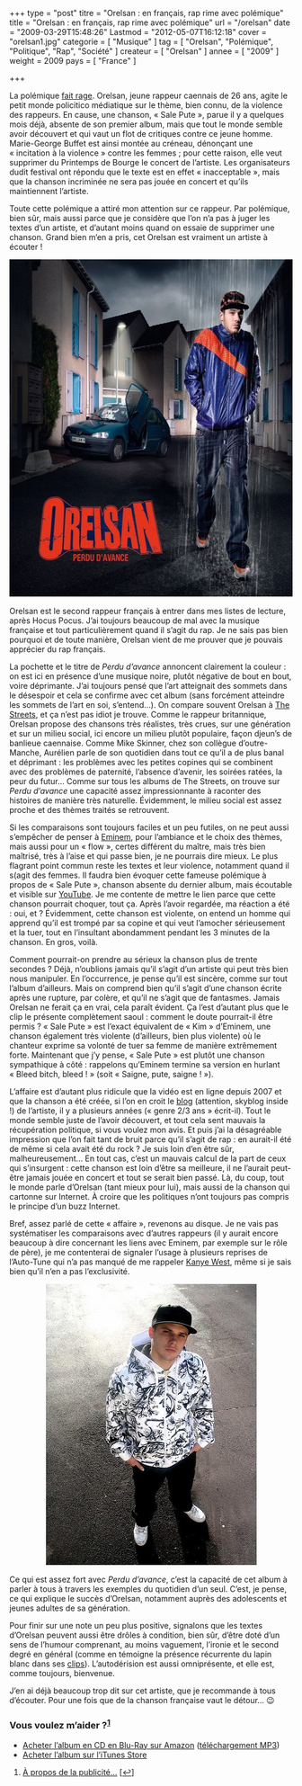 +++
type = "post"
titre = "Orelsan : en français, rap rime avec polémique"
title = "Orelsan : en français, rap rime avec polémique"
url = "/orelsan"
date = "2009-03-29T15:48:26"
Lastmod = "2012-05-07T16:12:18"
cover = "orelsan1.jpg"
categorie = [ "Musique" ]
tag = [ "Orelsan", "Polémique", "Politique", "Rap", "Société" ]
createur = [ "Orelsan" ]
annee = [ "2009" ]
weight = 2009
pays = [ "France" ]

+++

<p>La polémique <a href="http://www.lesinrocks.com/musique/musique-article/article/orelsan-incite-t-il-a-la-violence/">fait rage</a>. Orelsan, jeune rappeur caennais de 26 ans, agite le petit monde policitico médiatique sur le thème, bien connu, de la violence des rappeurs. En cause, une chanson, &laquo;&nbsp;Sale Pute&nbsp;&raquo;, parue il y a quelques mois déjà, absente de son premier album, mais que tout le monde semble avoir découvert et qui vaut un flot de critiques contre ce jeune homme. Marie-George Buffet est ainsi montée au créneau, dénonçant une &laquo;&nbsp;incitation à la violence&nbsp;&raquo; contre les femmes ; pour cette raison, elle veut supprimer du Printemps de Bourge le concert de l&rsquo;artiste. Les organisateurs dudit festival ont répondu que le texte est en effet &laquo;&nbsp;inacceptable&nbsp;&raquo;, mais que la chanson incriminée ne sera pas jouée en concert et qu&rsquo;ils maintiennent l&rsquo;artiste.</p>
<p>Toute cette polémique a attiré mon attention sur ce rappeur. Par polémique, bien sûr, mais aussi parce que je considère que l&rsquo;on n&rsquo;a pas à juger les textes d&rsquo;un artiste, et d&rsquo;autant moins quand on essaie de supprimer une chanson. Grand bien m&rsquo;en a pris, cet Orelsan est vraiment un artiste à écouter !</p>
<div style="text-align:center;"><img class="aligncenter" src="skitched-20090329-144438.jpg" border="0" alt="orelsan" width="600" height="600" /></div>
<p>Orelsan est le second rappeur français à entrer dans mes listes de lecture, après Hocus Pocus. J&rsquo;ai toujours beaucoup de mal avec la musique française et tout particulièrement quand il s&rsquo;agit du rap. Je ne sais pas bien pourquoi et de toute manière, Orelsan vient de me prouver que je pouvais apprécier du rap français.</p>
<p>La pochette et le titre de <em>Perdu d&rsquo;avance</em> annoncent clairement la couleur : on est ici en présence d&rsquo;une musique noire, plutôt négative de bout en bout, voire déprimante. J&rsquo;ai toujours pensé que l&rsquo;art atteignait des sommets dans le désespoir et cela se confirme avec cet album (sans forcément atteindre les sommets de l&rsquo;art en soi, s&rsquo;entend&#8230;). On compare souvent Orelsan à <a href="/2009/01/24/the-streets-le-rap-a-langlaise/">The Streets</a>, et ça n&rsquo;est pas idiot je trouve. Comme le rappeur britannique, Orelsan propose des chansons très réalistes, très crues, sur une génération et sur un milieu social, ici encore un milieu plutôt populaire, façon djeun&rsquo;s de banlieue caennaise. Comme Mike Skinner, chez son collègue d&rsquo;outre-Manche, Aurélien parle de son quotidien dans tout ce qu&rsquo;il a de plus banal et déprimant : les problèmes avec les petites copines qui se combinent avec des problèmes de paternité, l&rsquo;absence d&rsquo;avenir, les soirées ratées, la peur du futur&#8230; Comme sur tous les albums de The Streets, on trouve sur <em>Perdu d&rsquo;avance</em> une capacité assez impressionnante à raconter des histoires de manière très naturelle. Évidemment, le milieu social est assez proche et des thèmes traités se retrouvent.</p>
<p>Si les comparaisons sont toujours faciles et un peu futiles, on ne peut aussi s&rsquo;empêcher de penser à <a href="/2009/03/01/eminem-le-maitre/">Eminem</a>, pour l&rsquo;ambiance et le choix des thèmes, mais aussi pour un &laquo;&nbsp;flow&nbsp;&raquo;, certes différent du maître, mais très bien maîtrisé, très à l&rsquo;aise et qui passe bien, je ne pourrais dire mieux. Le plus flagrant point commun reste les textes et leur violence, notamment quand il s(agit des femmes. Il faudra bien évoquer cette fameuse polémique à propos de &laquo;&nbsp;Sale Pute&nbsp;&raquo;, chanson absente du dernier album, mais écoutable et visible sur <a href="http://www.youtube.com/watch?v=_U7V9oZPTWY">YouTube</a>. Je me contente de mettre le lien parce que cette chanson pourrait choquer, tout ça. Après l&rsquo;avoir regardée, ma réaction a été : oui, et ? Évidemment, cette chanson est violente, on entend un homme qui apprend qu&rsquo;il est trompé par sa copine et qui veut l&rsquo;amocher sérieusement et la tuer, tout en l&rsquo;insultant abondamment pendant les 3 minutes de la chanson. En gros, voilà.</p>
<p>Comment pourrait-on prendre au sérieux la chanson plus de trente secondes ? Déjà, n&rsquo;oublions jamais qu&rsquo;il s&rsquo;agit d&rsquo;un artiste qui peut très bien nous manipuler. En l&rsquo;occurrence, je pense qu&rsquo;il est sincère, comme sur tout l&rsquo;album d&rsquo;ailleurs. Mais on comprend bien qu&rsquo;il s&rsquo;agit d&rsquo;une chanson écrite après une rupture, par colère, et qu&rsquo;il ne s&rsquo;agit que de fantasmes. Jamais Orelsan ne ferait ça en vrai, cela paraît évident. Ça l&rsquo;est d&rsquo;autant plus que le clip le présente complètement saoul : comment le doute pourrait-il être permis ? &laquo;&nbsp;Sale Pute&nbsp;&raquo; est l&rsquo;exact équivalent de &laquo;&nbsp;Kim&nbsp;&raquo; d&rsquo;Eminem, une chanson également très violente (d&rsquo;ailleurs, bien plus violente) où le chanteur exprime sa volonté de tuer sa femme de manière extrêmement forte. Maintenant que j&rsquo;y pense, &laquo;&nbsp;Sale Pute&nbsp;&raquo; est plutôt une chanson sympathique à côté : rappelons qu&rsquo;Eminem termine sa version en hurlant &laquo;&nbsp;Bleed bitch, bleed !&nbsp;&raquo; (soit &laquo;&nbsp;Saigne, pute, saigne !&nbsp;&raquo;).</p>
<p>L&rsquo;affaire est d&rsquo;autant plus ridicule que la vidéo est en ligne depuis 2007 et que la chanson a été créée, si l&rsquo;on en croit le <a href="http://orelsan.skyrock.com/">blog</a> (attention, skyblog inside !) de l&rsquo;artiste, il y a plusieurs années (&laquo;&nbsp;genre 2/3 ans&nbsp;&raquo; écrit-il). Tout le monde semble juste de l&rsquo;avoir découvert, et tout cela sent mauvais la récupération politique, si vous voulez mon avis. Et puis j&rsquo;ai la désagréable impression que l&rsquo;on fait tant de bruit parce qu&rsquo;il s&rsquo;agit de rap : en aurait-il été de même si cela avait été du rock ? Je suis loin d&rsquo;en être sûr, malheureusement&#8230; En tout cas, c&rsquo;est un mauvais calcul de la part de ceux qui s&rsquo;insurgent : cette chanson est loin d&rsquo;être sa meilleure, il ne l&rsquo;aurait peut-être jamais jouée en concert et tout se serait bien passé. Là, du coup, tout le monde parle d&rsquo;Orelsan (tant mieux pour lui), mais aussi de la chanson qui cartonne sur Internet. À croire que les politiques n&rsquo;ont toujours pas compris le principe d&rsquo;un buzz Internet.</p>
<p>Bref, assez parlé de cette &laquo;&nbsp;affaire&nbsp;&raquo;, revenons au disque. Je ne vais pas systématiser les comparaisons avec d&rsquo;autres rappeurs (il y aurait encore beaucoup à dire concernant les liens avec Eminem, par exemple sur le rôle de père), je me contenterai de signaler l&rsquo;usage à plusieurs reprises de l&rsquo;Auto-Tune qui n&rsquo;a pas manqué de me rappeler <a href="/2008/12/25/808s-heartbreak-kanye-west-coup-de-coeur-du-moment/">Kanye West</a>, même si je sais bien qu&rsquo;il n&rsquo;en a pas l&rsquo;exclusivité.</p>
<div style="text-align:center;"><img class="aligncenter" src="orelsan.jpg" border="0" alt="orelsan.jpg" width="375" height="500" /></div>
<p>Ce qui est assez fort avec <em>Perdu d&rsquo;avance</em>, c&rsquo;est la capacité de cet album à parler à tous à travers les exemples du quotidien d&rsquo;un seul. C&rsquo;est, je pense, ce qui explique le succès d&rsquo;Orelsan, notamment auprès des adolescents et jeunes adultes de sa génération.</p>
<p>Pour finir sur une note un peu plus positive, signalons que les textes d&rsquo;Orelsan peuvent aussi être drôles à condition, bien sûr, d&rsquo;être doté d&rsquo;un sens de l&rsquo;humour comprenant, au moins vaguement, l&rsquo;ironie et le second degré en général (comme en témoigne la présence récurrente du lapin blanc dans ses <a href="http://www.myspace.com/orelsan">clips</a>). L&rsquo;autodérision est aussi omniprésente, et elle est, comme toujours, bienvenue.</p>
<p>J&rsquo;en ai déjà beaucoup trop dit sur cet artiste, que je recommande à tous d&rsquo;écouter. Pour une fois que de la chanson française vaut le détour&#8230; 😉</p>
<div class="amazon">
<h3>Vous voulez m&rsquo;aider ?<sup><a href="#footnote_0_1422" id="identifier_0_1422" class="footnote-link footnote-identifier-link" title="&Agrave; propos de la publicit&eacute;&hellip;">1</a></sup></h3>
<ul>
<li><a href="http://www.amazon.fr/gp/product/B0056BMUYW/ref=as_li_ss_tl?ie=UTF8&tag=leblogdenic07-21&linkCode=as2&camp=1642&creative=19458&creativeASIN=B0056BMUYW">Acheter l&rsquo;album en CD en Blu-Ray sur Amazon</a> (<a href="http://www.amazon.fr/gp/product/B0026TG2PK/ref=as_li_ss_tl?ie=UTF8&tag=leblogdenic07-21&linkCode=as2&camp=1642&creative=19458&creativeASIN=B0026TG2PK" target="_blank">téléchargement MP3</a>)</li>
<li><a href="http://itunes.apple.com/fr/album/perdu-davance/id304100159">Acheter l&rsquo;album sur l&rsquo;iTunes Store</a></li>
</ul>
</div>
<ol class="footnotes"><li id="footnote_0_1422" class="footnote"><a href="/a-propos/publicite/">À propos de la publicité…</a> [<a href="#identifier_0_1422" class="footnote-link footnote-back-link">&#8617;</a>]</li></ol>
